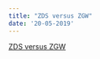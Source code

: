 ```yaml
---
title: "ZDS versus ZGW"
date: '20-05-2019'
---
```


[ZDS versus ZGW](https://github.com/VNG-Realisatie/gemma-zaken/docs/_content/overige/technisch/zds-vs-zgw.md)
